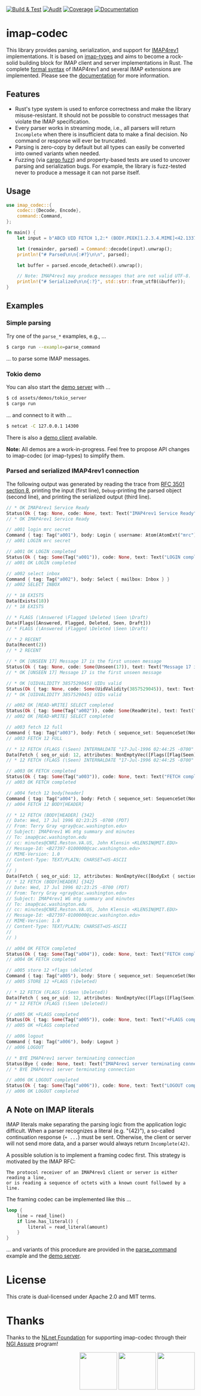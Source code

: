 [![Build & Test](https://github.com/duesee/imap-codec/actions/workflows/build_and_test.yml/badge.svg)](https://github.com/duesee/imap-codec/actions/workflows/build_and_test.yml)
[![Audit](https://github.com/duesee/imap-codec/actions/workflows/audit.yml/badge.svg)](https://github.com/duesee/imap-codec/actions/workflows/audit.yml)
[![Coverage](https://coveralls.io/repos/github/duesee/imap-codec/badge.svg?branch=main)](https://coveralls.io/github/duesee/imap-codec?branch=main)
[![Documentation](https://docs.rs/imap-codec/badge.svg)](https://docs.rs/imap-codec)

# imap-codec

This library provides parsing, serialization, and support for [IMAP4rev1] implementations.
It is based on [imap-types] and aims to become a rock-solid building block for IMAP client and server implementations in Rust.
The complete [formal syntax] of IMAP4rev1 and several IMAP extensions are implemented.
Please see the [documentation] for more information.

## Features

* Rust's type system is used to enforce correctness and make the library misuse-resistant.
It should not be possible to construct messages that violate the IMAP specification.
* Every parser works in streaming mode, i.e., all parsers will return `Incomplete` when there is insufficient data to make a final decision. 
No command or response will ever be truncated.
* Parsing is zero-copy by default but all types can easily be converted into owned variants when needed.
* Fuzzing (via [cargo fuzz]) and property-based tests are used to uncover parsing and serialization bugs.
For example, the library is fuzz-tested never to produce a message it can not parse itself.

## Usage

```rust
use imap_codec::{
    codec::{Decode, Encode},
    command::Command,
};

fn main() {
    let input = b"ABCD UID FETCH 1,2:* (BODY.PEEK[1.2.3.4.MIME]<42.1337>)\r\n";

    let (remainder, parsed) = Command::decode(input).unwrap();
    println!("# Parsed\n\n{:#?}\n\n", parsed);

    let buffer = parsed.encode_detached().unwrap();

    // Note: IMAP4rev1 may produce messages that are not valid UTF-8.
    println!("# Serialized\n\n{:?}", std::str::from_utf8(&buffer));
}
```

## Examples

### Simple parsing

Try one of the `parse_*` examples, e.g., ...

```sh
$ cargo run --example=parse_command
```

... to parse some IMAP messages.

### Tokio demo

You can also start the [demo server] with ...

```sh
$ cd assets/demos/tokio_server
$ cargo run
```

... and connect to it with ...

```sh
$ netcat -C 127.0.0.1 14300
```

There is also a [demo client] available.

**Note:** All demos are a work-in-progress. Feel free to propose API changes to imap-codec (or imap-types) to simplify them.

### Parsed and serialized IMAP4rev1 connection

The following output was generated by reading the trace from [RFC 3501 section 8](https://tools.ietf.org/html/rfc3501#section-8), printing the input (first line), `Debug`-printing the parsed object (second line), and printing the serialized output (third line).

```rust
// * OK IMAP4rev1 Service Ready
Status(Ok { tag: None, code: None, text: Text("IMAP4rev1 Service Ready") })
// * OK IMAP4rev1 Service Ready

// a001 login mrc secret
Command { tag: Tag("a001"), body: Login { username: Atom(AtomExt("mrc")), password: /* REDACTED */ } }
// a001 LOGIN mrc secret

// a001 OK LOGIN completed
Status(Ok { tag: Some(Tag("a001")), code: None, text: Text("LOGIN completed") })
// a001 OK LOGIN completed

// a002 select inbox
Command { tag: Tag("a002"), body: Select { mailbox: Inbox } }
// a002 SELECT INBOX

// * 18 EXISTS
Data(Exists(18))
// * 18 EXISTS

// * FLAGS (\Answered \Flagged \Deleted \Seen \Draft)
Data(Flags([Answered, Flagged, Deleted, Seen, Draft]))
// * FLAGS (\Answered \Flagged \Deleted \Seen \Draft)

// * 2 RECENT
Data(Recent(2))
// * 2 RECENT

// * OK [UNSEEN 17] Message 17 is the first unseen message
Status(Ok { tag: None, code: Some(Unseen(17)), text: Text("Message 17 is the first unseen message") })
// * OK [UNSEEN 17] Message 17 is the first unseen message

// * OK [UIDVALIDITY 3857529045] UIDs valid
Status(Ok { tag: None, code: Some(UidValidity(3857529045)), text: Text("UIDs valid") })
// * OK [UIDVALIDITY 3857529045] UIDs valid

// a002 OK [READ-WRITE] SELECT completed
Status(Ok { tag: Some(Tag("a002")), code: Some(ReadWrite), text: Text("SELECT completed") })
// a002 OK [READ-WRITE] SELECT completed

// a003 fetch 12 full
Command { tag: Tag("a003"), body: Fetch { sequence_set: SequenceSet(NonEmptyVec([Single(Value(12))])), attributes: Macro(Full), uid: false } }
// a003 FETCH 12 FULL

// * 12 FETCH (FLAGS (\Seen) INTERNALDATE "17-Jul-1996 02:44:25 -0700" RFC822.SIZE 4286 ENVELOPE ("Wed, 17 Jul 1996 02:23:25 -0700 (PDT)" "IMAP4rev1 WG mtg summary and minutes" (("Terry Gray" NIL "gray" "cac.washington.edu")) (("Terry Gray" NIL "gray" "cac.washington.edu")) (("Terry Gray" NIL "gray" "cac.washington.edu")) ((NIL NIL "imap" "cac.washington.edu")) ((NIL NIL "minutes" "CNRI.Reston.VA.US")("John Klensin" NIL "KLENSIN" "MIT.EDU")) NIL NIL "<B27397-0100000@cac.washington.edu>") BODY ("TEXT" "PLAIN" ("CHARSET" "US-ASCII") NIL NIL "7BIT" 3028 92))
Data(Fetch { seq_or_uid: 12, attributes: NonEmptyVec([Flags([Flag(Seen)]), InternalDate(1996-07-17T02:44:25-07:00), Rfc822Size(4286), Envelope(Envelope { date: NString(Some(Quoted(Quoted("Wed, 17 Jul 1996 02:23:25 -0700 (PDT)")))), subject: NString(Some(Quoted(Quoted("IMAP4rev1 WG mtg summary and minutes")))), from: [Address { name: NString(Some(Quoted(Quoted("Terry Gray")))), adl: NString(None), mailbox: NString(Some(Quoted(Quoted("gray")))), host: NString(Some(Quoted(Quoted("cac.washington.edu")))) }], sender: [Address { name: NString(Some(Quoted(Quoted("Terry Gray")))), adl: NString(None), mailbox: NString(Some(Quoted(Quoted("gray")))), host: NString(Some(Quoted(Quoted("cac.washington.edu")))) }], reply_to: [Address { name: NString(Some(Quoted(Quoted("Terry Gray")))), adl: NString(None), mailbox: NString(Some(Quoted(Quoted("gray")))), host: NString(Some(Quoted(Quoted("cac.washington.edu")))) }], to: [Address { name: NString(None), adl: NString(None), mailbox: NString(Some(Quoted(Quoted("imap")))), host: NString(Some(Quoted(Quoted("cac.washington.edu")))) }], cc: [Address { name: NString(None), adl: NString(None), mailbox: NString(Some(Quoted(Quoted("minutes")))), host: NString(Some(Quoted(Quoted("CNRI.Reston.VA.US")))) }, Address { name: NString(Some(Quoted(Quoted("John Klensin")))), adl: NString(None), mailbox: NString(Some(Quoted(Quoted("KLENSIN")))), host: NString(Some(Quoted(Quoted("MIT.EDU")))) }], bcc: [], in_reply_to: NString(None), message_id: NString(Some(Quoted(Quoted("<B27397-0100000@cac.washington.edu>")))) }), Body(Single { body: Body { basic: BasicFields { parameter_list: [(Quoted(Quoted("CHARSET")), Quoted(Quoted("US-ASCII")))], id: NString(None), description: NString(None), content_transfer_encoding: Quoted(Quoted("7BIT")), size: 3028 }, specific: Text { subtype: Quoted(Quoted("PLAIN")), number_of_lines: 92 } }, extension: None })]) })
// * 12 FETCH (FLAGS (\Seen) INTERNALDATE "17-Jul-1996 02:44:25 -0700" RFC822.SIZE 4286 ENVELOPE ("Wed, 17 Jul 1996 02:23:25 -0700 (PDT)" "IMAP4rev1 WG mtg summary and minutes" (("Terry Gray" NIL "gray" "cac.washington.edu")) (("Terry Gray" NIL "gray" "cac.washington.edu")) (("Terry Gray" NIL "gray" "cac.washington.edu")) ((NIL NIL "imap" "cac.washington.edu")) ((NIL NIL "minutes" "CNRI.Reston.VA.US")("John Klensin" NIL "KLENSIN" "MIT.EDU")) NIL NIL "<B27397-0100000@cac.washington.edu>") BODY ("TEXT" "PLAIN" ("CHARSET" "US-ASCII") NIL NIL "7BIT" 3028 92))

// a003 OK FETCH completed
Status(Ok { tag: Some(Tag("a003")), code: None, text: Text("FETCH completed") })
// a003 OK FETCH completed

// a004 fetch 12 body[header]
Command { tag: Tag("a004"), body: Fetch { sequence_set: SequenceSet(NonEmptyVec([Single(Value(12))])), attributes: FetchAttributes([BodyExt { section: Some(Header(None)), partial: None, peek: false }]), uid: false } }
// a004 FETCH 12 BODY[HEADER]

// * 12 FETCH (BODY[HEADER] {342}
// Date: Wed, 17 Jul 1996 02:23:25 -0700 (PDT)
// From: Terry Gray <gray@cac.washington.edu>
// Subject: IMAP4rev1 WG mtg summary and minutes
// To: imap@cac.washington.edu
// cc: minutes@CNRI.Reston.VA.US, John Klensin <KLENSIN@MIT.EDU>
// Message-Id: <B27397-0100000@cac.washington.edu>
// MIME-Version: 1.0
// Content-Type: TEXT/PLAIN; CHARSET=US-ASCII
// 
// )
Data(Fetch { seq_or_uid: 12, attributes: NonEmptyVec([BodyExt { section: Some(Header(None)), origin: None, data: NString(Some(Literal(Literal { data: [68, 97, 116, 101, 58, 32, 87, 101, 100, 44, 32, 49, 55, 32, 74, 117, 108, 32, 49, 57, 57, 54, 32, 48, 50, 58, 50, 51, 58, 50, 53, 32, 45, 48, 55, 48, 48, 32, 40, 80, 68, 84, 41, 13, 10, 70, 114, 111, 109, 58, 32, 84, 101, 114, 114, 121, 32, 71, 114, 97, 121, 32, 60, 103, 114, 97, 121, 64, 99, 97, 99, 46, 119, 97, 115, 104, 105, 110, 103, 116, 111, 110, 46, 101, 100, 117, 62, 13, 10, 83, 117, 98, 106, 101, 99, 116, 58, 32, 73, 77, 65, 80, 52, 114, 101, 118, 49, 32, 87, 71, 32, 109, 116, 103, 32, 115, 117, 109, 109, 97, 114, 121, 32, 97, 110, 100, 32, 109, 105, 110, 117, 116, 101, 115, 13, 10, 84, 111, 58, 32, 105, 109, 97, 112, 64, 99, 97, 99, 46, 119, 97, 115, 104, 105, 110, 103, 116, 111, 110, 46, 101, 100, 117, 13, 10, 99, 99, 58, 32, 109, 105, 110, 117, 116, 101, 115, 64, 67, 78, 82, 73, 46, 82, 101, 115, 116, 111, 110, 46, 86, 65, 46, 85, 83, 44, 32, 74, 111, 104, 110, 32, 75, 108, 101, 110, 115, 105, 110, 32, 60, 75, 76, 69, 78, 83, 73, 78, 64, 77, 73, 84, 46, 69, 68, 85, 62, 13, 10, 77, 101, 115, 115, 97, 103, 101, 45, 73, 100, 58, 32, 60, 66, 50, 55, 51, 57, 55, 45, 48, 49, 48, 48, 48, 48, 48, 64, 99, 97, 99, 46, 119, 97, 115, 104, 105, 110, 103, 116, 111, 110, 46, 101, 100, 117, 62, 13, 10, 77, 73, 77, 69, 45, 86, 101, 114, 115, 105, 111, 110, 58, 32, 49, 46, 48, 13, 10, 67, 111, 110, 116, 101, 110, 116, 45, 84, 121, 112, 101, 58, 32, 84, 69, 88, 84, 47, 80, 76, 65, 73, 78, 59, 32, 67, 72, 65, 82, 83, 69, 84, 61, 85, 83, 45, 65, 83, 67, 73, 73, 13, 10, 13, 10], sync: true }))) }]) })
// * 12 FETCH (BODY[HEADER] {342}
// Date: Wed, 17 Jul 1996 02:23:25 -0700 (PDT)
// From: Terry Gray <gray@cac.washington.edu>
// Subject: IMAP4rev1 WG mtg summary and minutes
// To: imap@cac.washington.edu
// cc: minutes@CNRI.Reston.VA.US, John Klensin <KLENSIN@MIT.EDU>
// Message-Id: <B27397-0100000@cac.washington.edu>
// MIME-Version: 1.0
// Content-Type: TEXT/PLAIN; CHARSET=US-ASCII
// 
// )

// a004 OK FETCH completed
Status(Ok { tag: Some(Tag("a004")), code: None, text: Text("FETCH completed") })
// a004 OK FETCH completed

// a005 store 12 +flags \deleted
Command { tag: Tag("a005"), body: Store { sequence_set: SequenceSet(NonEmptyVec([Single(Value(12))])), kind: Add, response: Answer, flags: [Deleted], uid: false } }
// a005 STORE 12 +FLAGS (\Deleted)

// * 12 FETCH (FLAGS (\Seen \Deleted))
Data(Fetch { seq_or_uid: 12, attributes: NonEmptyVec([Flags([Flag(Seen), Flag(Deleted)])]) })
// * 12 FETCH (FLAGS (\Seen \Deleted))

// a005 OK +FLAGS completed
Status(Ok { tag: Some(Tag("a005")), code: None, text: Text("+FLAGS completed") })
// a005 OK +FLAGS completed

// a006 logout
Command { tag: Tag("a006"), body: Logout }
// a006 LOGOUT

// * BYE IMAP4rev1 server terminating connection
Status(Bye { code: None, text: Text("IMAP4rev1 server terminating connection") })
// * BYE IMAP4rev1 server terminating connection

// a006 OK LOGOUT completed
Status(Ok { tag: Some(Tag("a006")), code: None, text: Text("LOGOUT completed") })
// a006 OK LOGOUT completed
```

## A Note on IMAP literals

IMAP literals make separating the parsing logic from the application logic difficult.
When a parser recognizes a literal (e.g. "{42}"), a so-called continuation response (`+ ...`) must be sent.
Otherwise, the client or server will not send more data, and a parser would always return `Incomplete(42)`.

A possible solution is to implement a framing codec first.
This strategy is motivated by the IMAP RFC:

```
The protocol receiver of an IMAP4rev1 client or server is either reading a line,
or is reading a sequence of octets with a known count followed by a line.
```

The framing codec can be implemented like this ...

```rust
loop {
    line = read_line()
    if line.has_literal() {
        literal = read_literal(amount)
    }
}
```

... and variants of this procedure are provided in the [parse_command] example and the [demo server].

# License

This crate is dual-licensed under Apache 2.0 and MIT terms.

[IMAP4rev1]: https://tools.ietf.org/html/rfc3501
[imap-types]: https://github.com/duesee/imap-codec/imap-types
[formal syntax]: https://tools.ietf.org/html/rfc3501#section-9
[documentation]: https://docs.rs/imap-codec/latest/imap_codec/
[cargo fuzz]: https://github.com/rust-fuzz/cargo-fuzz
[demo client]: https://github.com/duesee/imap-codec/tree/main/assets/demos/tokio_client
[demo server]: https://github.com/duesee/imap-codec/tree/main/assets/demos/tokio_server
[parse_command]: https://github.com/duesee/imap-codec/blob/main/examples/parse_command.rs

# Thanks

Thanks to the [NLnet Foundation](https://nlnet.nl/) for supporting imap-codec through their [NGI Assure](https://nlnet.nl/assure/) program!

<div align="right">
    <img height="100px" src="https://user-images.githubusercontent.com/8997731/215262095-ab12d43a-ca8a-4d44-b79b-7e99ab91ca01.png"/>
    <img height="100px" src="https://user-images.githubusercontent.com/8997731/221422192-60d28ed4-10bb-441e-957d-93af58166707.png"/>
    <img height="100px" src="https://user-images.githubusercontent.com/8997731/215262235-0db02da9-7c6c-498e-a3d2-7ea7901637bf.png"/>
</div>
